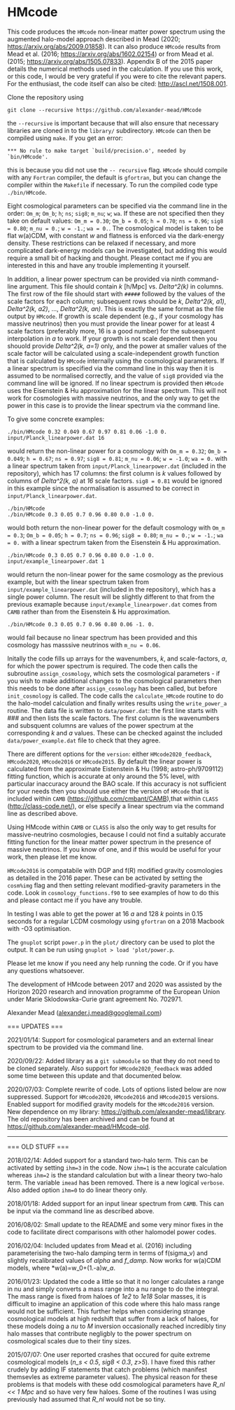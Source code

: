 # HMcode

This code produces the `HMcode` non-linear matter power spectrum using the augmented halo-model approach described in Mead (2020; https://arxiv.org/abs/2009.01858). It can also produce `HMcode` results from Mead et al. (2016; https://arxiv.org/abs/1602.02154) or from Mead et al. (2015; https://arxiv.org/abs/1505.07833). Appendix B of the 2015 paper details the numerical methods used in the calculation. If you use this work, or this code, I would be very grateful if you were to cite the relevant papers. For the enthusiast, the code itself can also be cited: http://ascl.net/1508.001.

Clone the repository using
```
git clone --recursive https://github.com/alexander-mead/HMcode
```
the `--recursive` is important because that will also ensure that necessary libraries are cloned in to the `library/` subdirectory. `HMcode` can then be compiled using `make`. If you get an error: 
```
*** No rule to make target `build/precision.o', needed by `bin/HMcode'.
```
this is because you did not use the `-- recursive` flag. `HMcode` should compile with any `Fortran` compiler, the default is `gfortran`, but you can change the compiler within the `Makefile` if necessary. To run the compiled code type `./bin/HMcode`.

Eight cosmological parameters can be specified via the command line in the order: `Om_m`; `Om_b`; `h`; `ns`; `sig8`; `m_nu`; `w`; `wa`. If these are not specified then they take on default values: `Om_m = 0.30`; `Om_b = 0.05`; `h = 0.70`; `ns = 0.96`; `sig8 = 0.80`; `m_nu = 0.`; `w = -1.`; `wa = 0.`. The cosmological model is taken to be flat w(a)CDM, with constant *w* and flatness is enforced via the dark-energy density. These restrictions can be relaxed if necessary, and more complicated dark-energy models can be investigated, but adding this would require a small bit of hacking and thought. Please contact me if you are interested in this and have any trouble implementing it yourself. 

In addition, a linear power spectrum can be provided via ninth command-line argument. This file should contain *k* [h/Mpc] vs. *Delta^2(k)* in columns. The first row of the file should start with `#####` followed by the values of the scale factors for each column; subsequent rows should be *k*, *Delta^2(k, a1)*, *Delta^2(k, a2)*, ..., *Delta^2(k, an)*. This is exactly the same format as the file output by `HMcode`. If growth is scale dependent (e.g., if your cosmology has massive neutrinos) then you must provide the linear power for at least 4 scale factors (preferably more, 16 is a good number) for the subsequent interpolation in *a* to work. If your growth is not scale dependent then you shouold provide *Delta^2(k, a=1)* only, and the power at smaller values of the scale factor will be calculated using a scale-independent growth function that is calculated by `HMcode` internally using the cosmological parameters. If a linear spectrum is specified via the command line in this way then it is assumed to be normalised correctly, and the value of `sig8` provided via the command line will be ignored. If no linear spectrum is provided then `HMcode` uses the Eisenstein & Hu approximation for the linear spectrum. This will not work for cosmologies with massive neutrinos, and the only way to get the power in this case is to provide the linear spectrum via the command line.

To give some concrete examples:

```
./bin/HMcode 0.32 0.049 0.67 0.97 0.81 0.06 -1.0 0. input/Planck_linearpower.dat 16
```
would return the non-linear power for a cosmology with `Om_m = 0.32`; `Om_b = 0.049`; `h = 0.67`; `ns = 0.97`; `sig8 = 0.81`; `m_nu = 0.06`; `w = -1.0`; `wa = 0.` with a linear spectrum taken from `input/Planck_linearpower.dat` (included in the repository), which has 17 columns: the first column is *k* values followed by columns of *Delta^2(k, a)* at *16* scale factors. `sig8 = 0.81` would be ignored in this example since the normalisation is assumed to be correct in `input/Planck_linearpower.dat`.

```
./bin/HMcode
./bin/HMcode 0.3 0.05 0.7 0.96 0.80 0.0 -1.0 0.
```
would both return the non-linear power for the default cosmology with `Om_m = 0.3`; `Om_b = 0.05`; `h = 0.7`; `ns = 0.96`; `sig8 = 0.80`; `m_nu = 0.`; `w = -1.`; `wa = 0.` with a linear spectrum taken from the Eisenstein & Hu approximation.

```
./bin/HMcode 0.3 0.05 0.7 0.96 0.80 0.0 -1.0 0. input/example_linearpower.dat 1
```
would return the non-linear power for the same cosmology as the previous example, but with the linear spectrum taken from `input/example_linearpower.dat` (included in the repository), which has a single power column. The result will be slightly different to that from the previous examaple because `input/example_linearpower.dat` comes from `CAMB` rather than from the Eisenstein & Hu approximation.

```
./bin/HMcode 0.3 0.05 0.7 0.96 0.80 0.06 -1. 0.
```
would fail because no linear spectrum has been provided and this cosmology has masssive neutrinos with `m_nu = 0.06`.


Initally the code fills up arrays for the wavenumbers, *k*, and scale-factors, *a*, for which the power spectrum is required. The code then calls the subroutine `assign_cosmology`, which sets the cosmological parameters - if you wish to make additional changes to the cosmological parameters then this needs to be done after `assign_cosmology` has been called, but before `init_cosmology` is called. The code calls the `calculate_HMcode` routine to do the halo-model calculation and finally writes results using the `write_power_a` routine. The data file is written to `data/power.dat`: the first line starts with ### and then lists the scale factors. The first column is the wavenumbers and subsquent columns are values of the power spectrum at the corresponding *k* and *a* values. These can be checked against the included `data/power_example.dat` file to check that they agree.

There are different options for the `version`: either `HMcode2020_feedback`, `HMcode2020`, `HMcode2016` or `HMcode2015`. By default the linear power is calculated from the approximate Eistenstein & Hu (1998; astro-ph/9709112) fitting function, which is accurate at only around the 5% level, with particular inaccuracy around the BAO scale. If this accuracy is not sufficient for your needs then you should use either the version of `HMcode` that is included within `CAMB` (https://github.com/cmbant/CAMB),that within `CLASS` (http://class-code.net/), or else specify a linear spectrum via the command line as described above. 

Using HMcode within `CAMB` or `CLASS` is also the only way to get results for massive-neutrino cosmologies, because I could not find a suitably accurate fitting function for the linear matter power spectrum in the presence of massive neutrinos. If you know of one, and if this would be useful for your work, then please let me know.

`HMcode2016` is compatabile with DGP and f(R) modified gravity cosmologies as detailed in the 2016 paper. These can be activated by setting the `cosm%img` flag and then setting relevant modified-gravity parameters in the code. Look in `cosmology_functions.f90` to see examples of how to do this and please contact me if you have any trouble.

In testing I was able to get the power at 16 *a* and 128 *k* points in 0.15 seconds for a regular LCDM cosmology using `gfortran` on a 2018 Macbook with -O3 optimisation. 

The `gnuplot` script `power.p` in the `plot/` directory can be used to plot the output. It can be run using `gnuplot > load 'plot/power.p`.

Please let me know if you need any help running the code. Or if you have any questions whatsoever.

The development of HMcode between 2017 and 2020 was assisted by the Horizon 2020 research and innovation programme of the European Union under Marie Sklodowska-Curie grant agreement No. 702971.

Alexander Mead
(alexander.j.mead@googlemail.com)

=== UPDATES ===

2021/01/14:
Support for cosmological parameters and an external linear spectrum to be provided via the command line.

2020/09/22:
Added library as a `git submodule` so that they do not need to be cloned separately. Also support for `HMcode2020_feedback` was added some time between this update and that documented below.

2020/07/03:
Complete rewrite of code. Lots of options listed below are now suppressed. Support for `HMcode2020`, `HMcode2016` and `HMcode2015` versions. Enabled support for modified gravity models for the `HMcode2016` version. New dependence on my library: https://github.com/alexander-mead/library. The old repository has been archived and can be found at https://github.com/alexander-mead/HMcode-old.

----

=== OLD STUFF ===

2018/02/14:
Added support for a standard two-halo term. This can be activated by setting `ihm=3` in the code. Now `ihm=1` is the accurate calculation whereas `ihm=2` is the standard calculation but with a linear theory two-halo term. The variable `imead` has been removed. There is a new logical `verbose`. Also added option `ihm=0` to do linear theory only.

2018/01/18:
Added support for an input linear spectrum from `CAMB`. This can be input via the command line as described above.

2016/08/02:
Small update to the README and some very minor fixes in the code to facilitate direct comparisons with other halomodel power codes.

2016/02/04:
Included updates from Mead et al. (2016) including parameterising the two-halo damping term in terms of f(sigma_v) and slightly recalibrated values of *alpha* and *f_damp*. Now works for w(a)CDM models, where *w(a)=w_0+(1.-a)*w_a*.

2016/01/23:
Updated the code a little so that it no longer calculates a range in nu and simply converts a mass range into a nu range to do the integral. The mass range is fixed from haloes of *1e2* to *1e18* Solar masses, it is difficult to imagine an application of this code where this halo mass range would not be sufficient. This further helps when considering strange cosmological models at high redshift that suffer from a lack of haloes, for these models doing a *nu* to *M* inversion occasionally reached incredibly tiny halo masses that contribute negligbly to the power spectrum on cosmological scales due to their tiny sizes.

2015/07/07:
One user reported crashes that occured for quite extreme cosmological models (*n_s < 0.5*, *sig8 < 0.3*, *z>5*). I have fixed this rather crudely by adding IF statements that catch problems (which manifest themsevles as extreme parameter values). The physical reason for these problems is that models with these odd cosmological parameters have *R_nl << 1 Mpc* and so have very few haloes. Some of the routines I was using previously had assumed that *R_nl* would not be so tiny.
